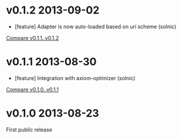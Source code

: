 # v0.1.2 2013-09-02

* [feature] Adapter is now auto-loaded based on uri scheme (solnic)

[Compare v0.1.1..v0.1.2](https://github.com/rom-rb/rom-relation/compare/v0.1.1...v0.1.2)
# v0.1.1 2013-08-30

* [feature] Integration with axiom-optimizer (solnic)

[Compare v0.1.0..v0.1.1](https://github.com/rom-rb/rom-relation/compare/v0.1.0...v0.1.1)

# v0.1.0 2013-08-23

First public release
